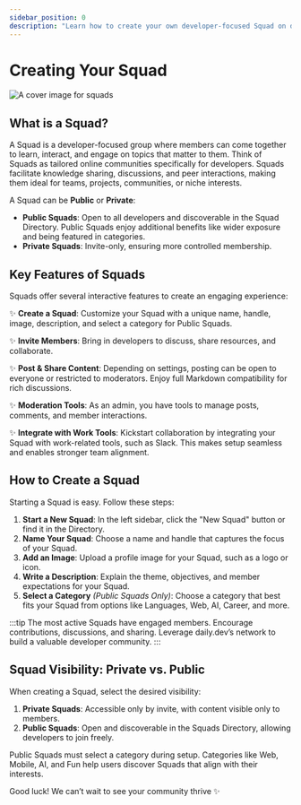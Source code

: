 ```yaml
---
sidebar_position: 0
description: "Learn how to create your own developer-focused Squad on daily.dev. Customize, invite members, and foster a collaborative community."
---
```


# Creating Your Squad

![A cover image for squads](https://daily-now-res.cloudinary.com/image/upload/v1690467943/docs/Update%20July%202023/-_Private_squads_v3_2.png)

## What is a Squad?

A Squad is a developer-focused group where members can come together to learn, interact, and engage on topics that matter to them. Think of Squads as tailored online communities specifically for developers. Squads facilitate knowledge sharing, discussions, and peer interactions, making them ideal for teams, projects, communities, or niche interests.

A Squad can be **Public** or **Private**:
- **Public Squads**: Open to all developers and discoverable in the Squad Directory. Public Squads enjoy additional benefits like wider exposure and being featured in categories.
- **Private Squads**: Invite-only, ensuring more controlled membership.

## Key Features of Squads

Squads offer several interactive features to create an engaging experience:

✨ **Create a Squad**: Customize your Squad with a unique name, handle, image, description, and select a category for Public Squads.

✨ **Invite Members**: Bring in developers to discuss, share resources, and collaborate.

✨ **Post & Share Content**: Depending on settings, posting can be open to everyone or restricted to moderators. Enjoy full Markdown compatibility for rich discussions.

✨ **Moderation Tools**: As an admin, you have tools to manage posts, comments, and member interactions. 

✨ **Integrate with Work Tools**: Kickstart collaboration by integrating your Squad with work-related tools, such as Slack. This makes setup seamless and enables stronger team alignment.

## How to Create a Squad

Starting a Squad is easy. Follow these steps:

1. **Start a New Squad**: In the left sidebar, click the "New Squad" button or find it in the Directory.
2. **Name Your Squad**: Choose a name and handle that captures the focus of your Squad.
3. **Add an Image**: Upload a profile image for your Squad, such as a logo or icon.
4. **Write a Description**: Explain the theme, objectives, and member expectations for your Squad.
5. **Select a Category** *(Public Squads Only)*: Choose a category that best fits your Squad from options like Languages, Web, AI, Career, and more.

:::tip
The most active Squads have engaged members. Encourage contributions, discussions, and sharing. Leverage daily.dev’s network to build a valuable developer community.
:::

## Squad Visibility: Private vs. Public

When creating a Squad, select the desired visibility:

1. **Private Squads**: Accessible only by invite, with content visible only to members.
2. **Public Squads**: Open and discoverable in the Squads Directory, allowing developers to join freely. 

Public Squads must select a category during setup. Categories like Web, Mobile, AI, and Fun help users discover Squads that align with their interests.

Good luck! We can’t wait to see your community thrive ✨
